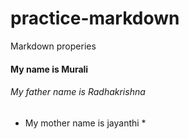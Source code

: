 # practice-markdown
Markdown properies

#### My name is Murali
###### My father name is Radhakrishna 
* My mother name is jayanthi *
